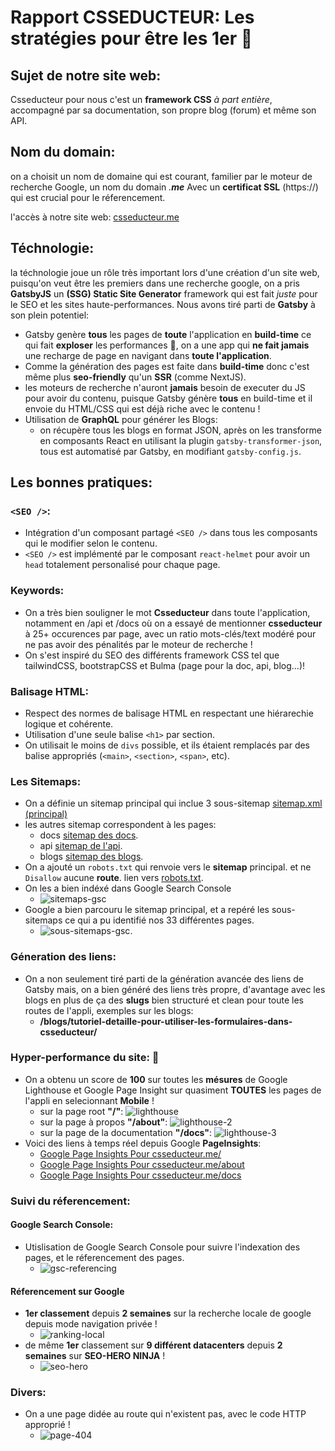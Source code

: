 # Rapport **CSSEDUCTEUR**: Les stratégies pour être les 1er 👑

## **Sujet de notre site web:**
Csseducteur pour nous c'est un **framework CSS** *à part entière*, accompagné par sa documentation, son propre blog (forum) et même son API.

## **Nom du domain:**
on a choisit un nom de domaine qui est courant, familier par le moteur de recherche Google, un nom du domain *.**me***
Avec un **certificat SSL** (https://) qui est crucial pour le réferencement.

l'accès à notre site web: [csseducteur.me](https://csseducteur.me)


## **Téchnologie:**
la téchnologie joue un rôle très important lors d'une création d'un site web, puisqu'on veut être les premiers dans une recherche google, on a pris **GatsbyJS** un **(SSG) Static Site Generator** framework qui est fait *juste* pour le SEO et les sites haute-performances.
Nous avons tiré parti de **Gatsby** à son plein potentiel:
- Gatsby genère **tous** les pages de **toute** l'application en **build-time** ce qui fait **exploser** les performances 🚀, on a une app qui **ne fait jamais** une recharge de page en navigant dans **toute l'application**.
- Comme la génération des pages est faite dans **build-time** donc c'est même plus **seo-friendly** qu'un **SSR** (comme NextJS).
- les moteurs de recherche n'auront **jamais** besoin de executer du JS pour avoir du contenu, puisque Gatsby génère **tous** en build-time et il envoie du HTML/CSS qui est déjà riche avec le contenu !
- Utilisation de **GraphQL** pour générer les Blogs:
  - on récupère tous les blogs en format JSON, après on les transforme en composants React en utilisant la plugin `gatsby-transformer-json`, tous est automatisé par Gatsby, en modifiant `gatsby-config.js`.
  
## **Les bonnes pratiques:**
### **`<SEO />`:**
- Intégration d'un composant partagé `<SEO />` dans tous les composants qui le modifier selon le contenu.
- `<SEO />` est implémenté par le composant `react-helmet` pour avoir un `head` totalement personalisé pour chaque page.
### **Keywords:**
- On a très bien souligner le mot **Csseducteur** dans toute l'application, notamment en /api et /docs où on a essayé de mentionner **csseducteur** à 25+ occurences par page, avec un ratio mots-clés/text modéré pour ne pas avoir des pénalités par le moteur de recherche !
- On s'est inspiré du SEO des différents framework CSS tel que tailwindCSS, bootstrapCSS et Bulma (page pour la doc, api, blog...)!
### **Balisage HTML:**
- Respect des normes de balisage HTML en respectant une hiérarechie logique et cohérente.
- Utilisation d'une seule balise `<h1>` par section.
- On utilisait le moins de `divs` possible, et ils étaient remplacés par des balise appropriés (`<main>`, `<section>`, `<span>`, etc).
### **Les Sitemaps:**
- On a définie un sitemap principal qui inclue 3 sous-sitemap [sitemap.xml (principal) ](https://csseducteur.me/sitemap.xml)
- les autres sitemap correspondent à les pages:
  - docs [sitemap des docs](https://csseducteur.me/docs-sitemap.xml).
  - api [sitemap de l'api](https://csseducteur.me/api-sitemap.xml).
  - blogs [sitemap des blogs](https://csseducteur.me/blogs-sitemap.xml).
- On a ajouté un `robots.txt` qui renvoie vers le **sitemap** principal. et ne `Disallow` aucune **route**. lien vers [robots.txt](https://csseducteur.me/robots.txt).
- On les a bien indéxé dans Google Search Console
  - ![sitemaps-gsc](sitemaps.webp)
- Google a bien parcouru le sitemap principal, et a repéré les sous-sitemaps ce qui a pu identifié nos 33 différentes pages.
  - ![sous-sitemaps-gsc](sous-sitemap.webp).
### **Géneration des liens:**
- On a non seulement tiré parti de la génération avancée des liens de Gatsby mais, on a bien généré des liens très propre, d'avantage avec les blogs en plus de ça des **slugs** bien structuré et clean pour toute les routes de l'appli, exemples sur les blogs:
  - **/blogs/tutoriel-detaille-pour-utiliser-les-formulaires-dans-csseducteur/**
### **Hyper-performance du site: 🚀**
- On a obtenu un score de **100** sur toutes les **mésures** de Google Lighthouse et Google Page Insight sur quasiment **TOUTES** les pages de l'appli en selecionnant **Mobile** !
  - sur la page root **"/"**: ![lighthouse](lighthouse.webp)
  - sur la page à propos **"/about"**:  ![lighthouse-2](lighthouse-about.webp)
  - sur la page de la documentation **"/docs"**: ![lighthouse-3](image-docs.webp)
- Voici des liens à temps réel depuis Google **PageInsights**:
  - [Google Page Insights Pour csseducteur.me/](https://pagespeed.web.dev/analysis/https-csseducteur-me/07soz2tjlh?hl=fr&form_factor=mobile)
  - [Google Page Insights Pour csseducteur.me/about](https://pagespeed.web.dev/analysis/https-csseducteur-me-about/jmussyvdas?hl=fr&form_factor=mobile)
  - [Google Page Insights Pour csseducteur.me/docs](https://pagespeed.web.dev/analysis/https-csseducteur-me-docs/zx637uy256?hl=fr&form_factor=mobile)

### **Suivi du réferencement:**
#### **Google Search Console:**
- Utislisation de Google Search Console pour suivre l'indexation des pages, et le réferencement des pages.
  - ![gsc-referencing](referencing.webp)
#### **Réferencement sur Google**
- **1er classement** depuis **2 semaines** sur la recherche locale de google depuis mode navigation privée ! 
  - ![ranking-local](ranking.webp)
- de même **1er** classement sur **9 différent datacenters** depuis **2 semaines** sur **SEO-HERO NINJA** !
  - ![seo-hero](hero.webp) 
### **Divers:**
- On a une page didée au route qui n'existent pas, avec le code HTTP approprié !
  - ![page-404](page404.png)
